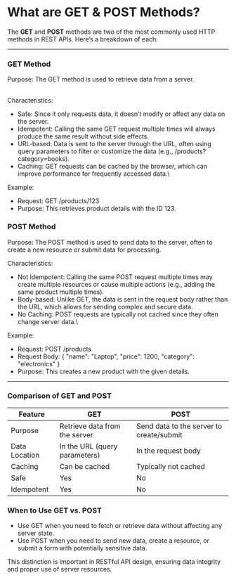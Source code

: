 # What are GET & POST Methods?

The **GET** and **POST** methods are two of the most commonly used HTTP methods in REST APIs. Here’s a breakdown of each:

***

### GET Method

Purpose: The GET method is used to retrieve data from a server.

\
Characteristics:

* Safe: Since it only requests data, it doesn’t modify or affect any data on the server.
* Idempotent: Calling the same GET request multiple times will always produce the same result without side effects.
* URL-based: Data is sent to the server through the URL, often using query parameters to filter or customize the data (e.g., /products?category=books).
* Caching: GET requests can be cached by the browser, which can improve performance for frequently accessed data.\


Example:

* Request: GET /products/123
* Purpose: This retrieves product details with the ID 123.



### POST Method

Purpose: The POST method is used to send data to the server, often to create a new resource or submit data for processing.

Characteristics:

* Not Idempotent: Calling the same POST request multiple times may create multiple resources or cause multiple actions (e.g., adding the same product multiple times).
* Body-based: Unlike GET, the data is sent in the request body rather than the URL, which allows for sending complex and secure data.
* No Caching: POST requests are typically not cached since they often change server data.\


Example:

* Request: POST /products
* Request Body: { "name": "Laptop", "price": 1200, "category": "electronics" }
* Purpose: This creates a new product with the given details.

***



### Comparison of GET and POST

| **Feature**   | **GET**                       | **POST**                                 |
| ------------- | ----------------------------- | ---------------------------------------- |
| Purpose       | Retrieve data from the server | Send data to the server to create/submit |
| Data Location | In the URL (query parameters) | In the request body                      |
| Caching       | Can be cached                 | Typically not cached                     |
| Safe          | Yes                           | No                                       |
| Idempotent    | Yes                           | No                                       |



### When to Use GET vs. POST

* Use GET when you need to fetch or retrieve data without affecting any server state.
* Use POST when you need to send new data, create a resource, or submit a form with potentially sensitive data.

This distinction is important in RESTful API design, ensuring data integrity and proper use of server resources.
